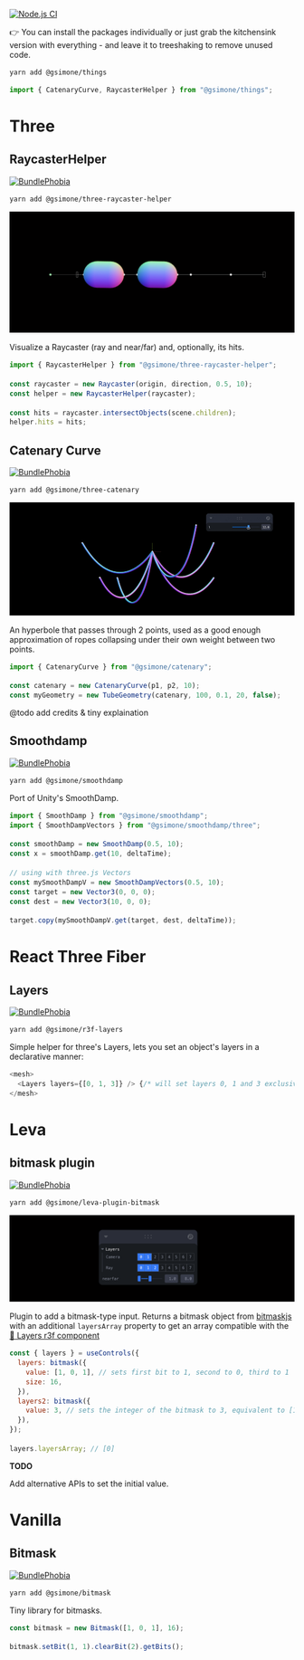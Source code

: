 [![Node.js CI](https://github.com/gsimone/things/actions/workflows/node.js.yml/badge.svg)](https://github.com/gsimone/things/actions/workflows/node.js.yml)

👉 You can install the packages individually or just grab the kitchensink version with everything - and leave it to treeshaking to remove unused code.

```bash
yarn add @gsimone/things
```

```js
import { CatenaryCurve, RaycasterHelper } from "@gsimone/things";
```

# Three

## RaycasterHelper

[![BundlePhobia](https://badgen.net/bundlephobia/minzip/@gsimone/three-raycaster-helper)](https://bundlephobia.com/package/@gsimone/three-raycaster-helper)

```bash
yarn add @gsimone/three-raycaster-helper
```

![](https://github.com/gsimone/things/blob/main/_images_/raycaster.png?raw=true)

Visualize a Raycaster (ray and near/far) and, optionally, its hits.

```js
import { RaycasterHelper } from "@gsimone/three-raycaster-helper";

const raycaster = new Raycaster(origin, direction, 0.5, 10);
const helper = new RaycasterHelper(raycaster);

const hits = raycaster.intersectObjects(scene.children);
helper.hits = hits;
```

## Catenary Curve

[![BundlePhobia](https://badgen.net/bundlephobia/minzip/@gsimone/three-catenary)](https://bundlephobia.com/package/@gsimone/three-catenary)

```bash
yarn add @gsimone/three-catenary
```

![](https://github.com/gsimone/things/blob/main/_images_/catenary.gif?raw=true)

An hyperbole that passes through 2 points, used as a good enough approximation of ropes collapsing under their own weight between two points.

```js
import { CatenaryCurve } from "@gsimone/catenary";

const catenary = new CatenaryCurve(p1, p2, 10);
const myGeometry = new TubeGeometry(catenary, 100, 0.1, 20, false);
```

@todo add credits & tiny explaination

## Smoothdamp

[![BundlePhobia](https://badgen.net/bundlephobia/minzip/@gsimone/smoothdamp)](https://bundlephobia.com/package/@gsimone/smoothdamp)

```bash
yarn add @gsimone/smoothdamp
```

Port of Unity's SmoothDamp.

```js
import { SmoothDamp } from "@gsimone/smoothdamp";
import { SmoothDampVectors } from "@gsimone/smoothdamp/three";

const smoothDamp = new SmoothDamp(0.5, 10);
const x = smoothDamp.get(10, deltaTime);

// using with three.js Vectors
const mySmoothDampV = new SmoothDampVectors(0.5, 10);
const target = new Vector3(0, 0, 0);
const dest = new Vector3(10, 0, 0);

target.copy(mySmoothDampV.get(target, dest, deltaTime));
```

# React Three Fiber

## Layers

[![BundlePhobia](https://badgen.net/bundlephobia/minzip/@gsimone/r3f-layers)](https://bundlephobia.com/package/@gsimone/r3f-layers)

```bash
yarn add @gsimone/r3f-layers
```

Simple helper for three's Layers, lets you set an object's layers in a declarative manner:

```js
<mesh>
  <Layers layers={[0, 1, 3]} /> {/* will set layers 0, 1 and 3 exclusively */}
</mesh>
```

# Leva

## bitmask plugin

[![BundlePhobia](https://badgen.net/bundlephobia/minzip/@gsimone/leva-plugin-bitmask)](https://bundlephobia.com/package/@gsimone/leva-plugin-bitmask)

```bash
yarn add @gsimone/leva-plugin-bitmask
```

![](https://github.com/gsimone/things/blob/main/_images_/leva-bitmask.png?raw=true)

Plugin to add a bitmask-type input. Returns a bitmask object from [bitmaskjs](https://www.npmjs.com/package/bitmaskjs) with an additional `layersArray` property to get an array compatible with the [🔗 Layers r3f component](https://github.com/gsimone/things#layers)

```js
const { layers } = useControls({
  layers: bitmask({
    value: [1, 0, 1], // sets first bit to 1, second to 0, third to 1
    size: 16,
  }),
  layers2: bitmask({
    value: 3, // sets the integer of the bitmask to 3, equivalent to [1, 1]
  }),
});

layers.layersArray; // [0]
```

**TODO**

Add alternative APIs to set the initial value.

# Vanilla

## Bitmask

[![BundlePhobia](https://badgen.net/bundlephobia/minzip/@gsimone/bitmask)](https://bundlephobia.com/package/@gsimone/bitmask)

```bash
yarn add @gsimone/bitmask
```

Tiny library for bitmasks.

```js
const bitmask = new Bitmask([1, 0, 1], 16);

bitmask.setBit(1, 1).clearBit(2).getBits();
```
